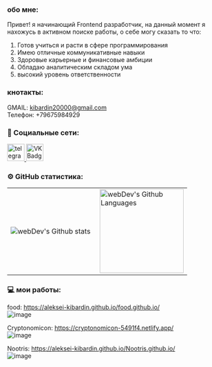 
###  обо мне:

Привет! я начинающий Frontend разработчик, на данный момент я нахожусь в активном поиске работы, о себе могу сказать то что: 
1) Готов учиться и расти в сфере программирования
2) Имею отличные коммуникативные навыки
3) Здоровые карьерные и финансовые амбиции
4) Обладаю аналитическим складом ума
5) высокий уровень ответственности 

### кнотакты:
GMAIL: kibardin20000@gmail.com <br>
Телефон: +79675984929


### 🤝 Социальные сети:

  <div id="badges">
    <a href="https://t.me/SPB_Alexey_Kibardin" target="_blank">
      <img src="https://cdn-icons-png.flaticon.com/512/2111/2111646.png" width="40" height="40" alt="telegram group" />
    </a>
    <a href="https://vk.com/d251484603" target="_blank">
      <img src="https://cdn-icons-png.flaticon.com/512/145/145813.png" width="40" height="40" alt="VK Badge"/>
    </a>
  </div>


### ⚙️ GitHub статистика:
<table>
  <tr>
    <td>
      <img align="left" src="http://github-readme-streak-stats.herokuapp.com?user=Aleksei-Kibardin&theme=dark&background=000000" alt="webDev's Github stats" />
    </td>
    <td>
      <img height="195px" align="right" alt="webDev's Github Languages" src="https://github-readme-stats-sigma-five.vercel.app/api/top-langs/?username=Aleksei-Kibardin&layout=compact&theme=vision-friendly-dark" />
    </td>
  </tr>
</table>

### 💻 мои работы:
food: https://aleksei-kibardin.github.io/food.github.io/ <br>
![image](https://user-images.githubusercontent.com/96148536/217031744-5ad6f3c4-2039-497e-a879-d132718affed.png)

Cryptonomicon: https://cryptonomicon-5491f4.netlify.app/ <br>
![image](https://user-images.githubusercontent.com/96148536/217032135-75704c8d-8544-4feb-87be-90caed3f413f.png)

Nootris: https://aleksei-kibardin.github.io/Nootris.github.io/ <br>
![image](https://user-images.githubusercontent.com/96148536/217032836-b030e079-6739-4d20-9980-cca2cce41889.png)

